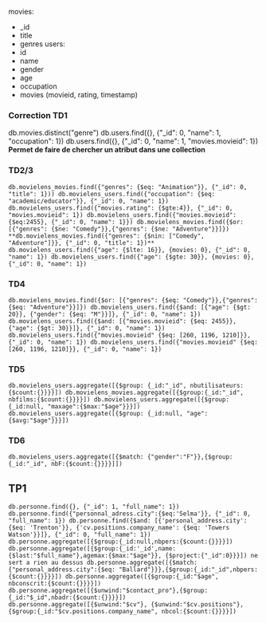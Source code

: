 movies: 
- _id
- title
- genres
users:
- id
- name
- gender
- age
- occupation
- movies (movieid, rating, timestamp)

### Correction TD1

db.movies.distinct("genre")
db.users.find({}, {"_id": 0, "name": 1, "occupation": 1})
db.users.find({}, {"_id": 0, "name": 1, "movies.movieid": 1})
**Permet de faire de chercher un atribut dans une collection**

### TD2/3
``
db.movielens_movies.find({"genres": {$eq: "Animation"}}, {"_id": 0, "title": 1}))
db.movielens_users.find({"occupation": {$eq: "academic/educator"}}, {"_id": 0, "name": 1})
db.movielens_users.find({"movies.rating": {$gte:4}}, {"_id": 0, "movies.movieid": 1})
db.movielens_users.find({"movies.movieid": {$eq:2455}, {"_id": 0, "name": 1}})
db.movielens_movies.find({$or: [{"genres": {$ne: "Comedy"}},{"genres": {$ne: "Adventure"}}]}) 
**db.movielens_movies.find({"genres": {$nin: ["Comedy", "Adventure"]}}, {"_id": 0, "title": 1})** 
db.movielens_users.find({"age": {$lte: 16}}, {movies: 0}, {"_id": 0, "name": 1})
db.movielens_users.find({"age": {$gte: 30}}, {movies: 0}, {"_id": 0, "name": 1})
``

### TD4
``
db.movielens_movies.find({$or: [{"genres": {$eq: "Comedy"}},{"genres": {$eq: "Adventure"}}]})
db.movielens_users.find({$and: [{"age": {$gt: 20}}, {"gender": {$eq: "M"}}]}, {"_id": 0, "name": 1})
db.movielens_users.find({$and: [{"movies.movieid": {$eq: 2455}}, {"age": {$gt: 30}}]}, {"_id": 0, "name": 1})
db.movielens_users.find({"movies.movieid" {$eq: [260, 1196, 1210]}}, {"_id": 0, "name": 1})
db.movielens_users.find({"movies.movieid" {$eq: [260, 1196, 1210]}}, {"_id": 0, "name": 1})
``

### TD5

``
db.movielens_users.aggregate([{$group: {_id:"_id", nbutilisateurs:{$count:{}}}}])
db.movielens_movies.aggregate([{$group:{_id:"_id", nbfilms:{$count:{}}}}])
db.movielens_users.aggregate([{$group: {_id:null, "maxage":{$max:"$age"}}}])
db.movielens_users.aggregate([{$group: {_id:null, "age":{$avg:"$age"}}}])
``

### TD6

``
db.movielens_users.aggregate([{$match: {"gender":"F"}},{$group:{_id:"_id", nbF:{$count:{}}}}]])
``

## TP1
``
db.personne.find({}, {"_id": 1, "full_name": 1})
db.personne.find({"personnal_adress.city":{$eq:'Selma'}}, {"_id": 0, "full_name": 1})
db.personne.find({$and: [{'personal_address.city': {$eq: 'Trenton'}}, {'cv.positions.company_name': {$eq: 'Towers Watson'}}]}, {"_id": 0, "full_name": 1})
db.personne.aggregate([{$group:{_id:null,nbpers:{$count:{}}}}])
db.personne.aggregate([{$group:{_id:'_id',name:{$last:"$full_name"},agemax:{$max:"$age"}}, {$project:{"_id":0}}}])
ne sert a rien au dessus
db.personne.aggregate([{$match:{"personal_address.city":{$eq: "Ballard"}}},{$group:{_id:"_id",nbpers:{$count:{}}}}])
db.personne.aggregate([{$group:{_id:"$age", nbconscrit:{$count:{}}}}])
db.personne.aggregate([{$unwind:"$contact_pro"},{$group:{_id:"$_id",nbadr:{$count:{}}}}])
db.personne.aggregate([{$unwind:"$cv"}, {$unwind:"$cv.positions"}, {$group:{_id:"$cv.positions.company_name", nbcol:{$count:{}}}}])
``
